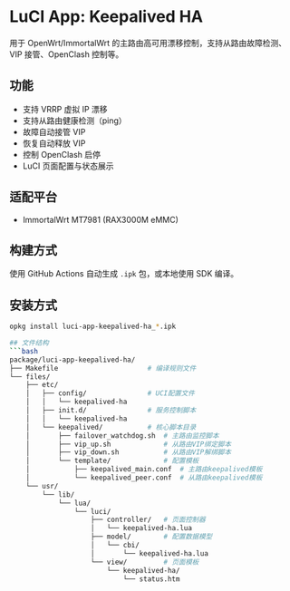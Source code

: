 # LuCI App: Keepalived HA

用于 OpenWrt/ImmortalWrt 的主路由高可用漂移控制，支持从路由故障检测、VIP 接管、OpenClash 控制等。

## 功能
- 支持 VRRP 虚拟 IP 漂移
- 支持从路由健康检测（ping）
- 故障自动接管 VIP
- 恢复自动释放 VIP
- 控制 OpenClash 启停
- LuCI 页面配置与状态展示

## 适配平台
- ImmortalWrt MT7981 (RAX3000M eMMC)

## 构建方式
使用 GitHub Actions 自动生成 `.ipk` 包，或本地使用 SDK 编译。

## 安装方式
```bash
opkg install luci-app-keepalived-ha_*.ipk

## 文件结构
```bash
package/luci-app-keepalived-ha/
├── Makefile                      # 编译规则文件
└── files/
    ├── etc/
    │   ├── config/               # UCI配置文件
    │   │   └── keepalived-ha
    │   ├── init.d/               # 服务控制脚本
    │   │   └── keepalived-ha
    │   └── keepalived/           # 核心脚本目录
    │       ├── failover_watchdog.sh  # 主路由监控脚本
    │       ├── vip_up.sh             # 从路由VIP绑定脚本
    │       ├── vip_down.sh           # 从路由VIP解绑脚本
    │       └── template/             # 配置模板
    │           ├── keepalived_main.conf  # 主路由keepalived模板
    │           └── keepalived_peer.conf  # 从路由keepalived模板
    └── usr/
        └── lib/
            └── lua/
                └── luci/
                    ├── controller/   # 页面控制器
                    │   └── keepalived-ha.lua
                    ├── model/        # 配置数据模型
                    │   └── cbi/
                    │       └── keepalived-ha.lua
                    └── view/         # 页面模板
                        └── keepalived-ha/
                            └── status.htm

```